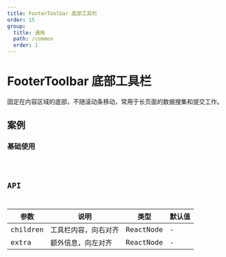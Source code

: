 ```yaml
---
title: FooterToolbar 底部工具栏
order: 15
group:
  title: 通用
  path: /common
  order: 1
---
```


# FooterToolbar 底部工具栏

固定在内容区域的底部，不随滚动条移动，常用于长页面的数据搜集和提交工作。

## 案例

### 基础使用

<code src="./demo/demo1.tsx" />

## API

| 参数     | 说明                 | 类型      | 默认值 |
| -------- | -------------------- | --------- | ------ |
| children | 工具栏内容，向右对齐 | ReactNode | -      |
| extra    | 额外信息，向左对齐   | ReactNode | -      |
